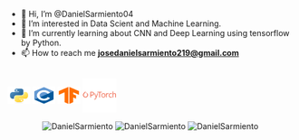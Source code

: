 - 👋 Hi, I’m @DanielSarmiento04
- 👀 I’m interested in Data Scient and Machine Learning.
- 🌱 I’m currently learning about CNN and Deep Learning using tensorflow by Python.
- 📫 How to reach me **josedanielsarmiento219@gmail.com**


<div style="display: inline_block"><br>

  <img align="center" alt="Isa-Python" height="30" width="40" src="https://raw.githubusercontent.com/devicons/devicon/master/icons/python/python-original.svg">
  <img align="center" alt="Isa-C" height="30" width="40" src="https://raw.githubusercontent.com/devicons/devicon/master/icons/c/c-original.svg">
  <img align="center" alt="Tf" height="30" width="40" src="https://raw.githubusercontent.com/devicons/devicon/master/icons/tensorflow/tensorflow-original.svg">
  <img align="center" alt="py_torch" height="60" src="https://raw.githubusercontent.com/devicons/devicon/master/icons/pytorch/pytorch-plain-wordmark.svg">
</div>
  



<p align="center">
    <img align="center" src="https://github-readme-stats.vercel.app/api/top-langs/?username=DanielSarmiento04&hide_progress=true" alt="DanielSarmiento" />
    <img align="center" src="https://github-readme-stats.vercel.app/api/?username=danielsarmiento04&show_icons=true\&title_color=fff\&icon_color=79ff97\&text_color=9f9f9f\&bg_color=151515" alt="DanielSarmiento" />
    <img align="center" src="https://github-readme-streak-stats.herokuapp.com/?user=DanielSarmiento04" alt="DanielSarmiento" />
</p>

